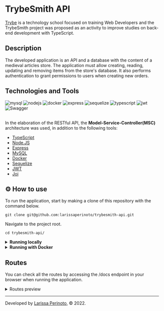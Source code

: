 # TrybeSmith API

[Trybe](https://www.betrybe.com/) is a technology school focused on training Web Developers and the TrybeSmith project was proposed as an activity to improve studies on back-end development with TypeScript.

## Description

The developed application is an API and a database with the content of a medieval articles store. The application must allow creating, reading, updating and removing items from the store's database. It also performs authentication to grant permissions to users when creating new orders.

## Technologies and Tools
<div>
    <img src="https://img.shields.io/badge/MySQL-005C84?style=for-the-badge&logo=mysql&logoColor=white" alt="mysql"/>
    <img src="https://img.shields.io/badge/Node.js-339933?style=for-the-badge&logo=nodedotjs&logoColor=white" alt="nodejs"/>
    <img src="https://img.shields.io/badge/Docker-2CA5E0?style=for-the-badge&logo=docker&logoColor=white" alt="docker"/>
    <img src="https://img.shields.io/badge/Express.js-000000?style=for-the-badge&logo=express&logoColor=white" alt="express"/>
    <img src="https://img.shields.io/badge/Sequelize-52B0E7?style=for-the-badge&logo=Sequelize&logoColor=white" alt="sequelize"/>
    <img src="https://img.shields.io/badge/TypeScript-007ACC?style=for-the-badge&logo=typescript&logoColor=white" alt="typescript"/>
    <img src="https://img.shields.io/badge/JWT-000000?style=for-the-badge&logo=JSON%20web%20tokens&logoColor=white" alt="jwt"/> 
    <img src="https://img.shields.io/badge/Swagger-85EA2D?style=for-the-badge&logo=Swagger&logoColor=white" alt="Swagger"/>
</div>

<br>

In the elaboration of the RESTful API, the **Model-Service-Controller(MSC)** architecture was used, in addition to the following tools:

- [TypeScript](https://www.typescriptlang.org/)
- [Node.JS](https://nodejs.org/en/)
- [Express](https://expressjs.com/pt-br/)
- [MySQL](https://www.mysql.com/)
- [Docker](https://www.docker.com/)
- [Sequelize](https://sequelize.org/)
- [JWT](https://jwt.io/)
- [Joi](https://joi.dev/api/)

## ⚙️ How to use

To run the application, start by making a clone of this repository with the command below.

    git clone git@github.com:larissaperinoto/trybesmith-api.git
    
Navigate to the project root.

    cd trybesmith-api/
    
<details>
   <summary><strong>Running locally</strong></summary> 
  </br>
  <strong>Obs:</strong> To run the application this way you must have [Node.JS](https://nodejs.org/en/) installed on your machine.
  </br>
  </br>
  
  Install the dependencies with the command below.
  
    npm install
  
  Login to MySQL using your local credentials.
  
    mysql -r <your-username> -p
  
   Logged in the MySQL instance, run the **Trybesmith.sql** script to create the database.  
  
   Make a copy of the file **.env.example** with the name **.env** and fill in the information that is necessary to connect with the database.
  
  <details>
  <summary>Information that must be present in the file<strong>.env</strong></summary>
  
        MYSQL_USER=root
        MYSQL_PASSWORD=password
        MYSQL_HOST=localhost
        JWT_SECRET=secret
  
  </details>
  
   Start the application with the command below.
  
    npm start
  
</details>

<details>
   <summary><strong>Running with Docker</strong></summary> 
  </br>
  
  <strong>Obs:</strong> To run the application this way you must have [Docker](https://www.docker.com/) installed on your machine.
  
  </br>
  
  In the root of the project, upload the <strong>trybesmith</strong> and <strong>trybesmith_db</strong> containers using docker-compose.

    docker-compose up -d
    
  Open the <strong>trybesmith</strong> container terminal.

    docker exec -it trybesmith bash
  
   Once in the container terminal, run the command below to install the project's dependencies.
    
    npm install
    
  To connect to the database, open the  <strong>trybesmith_db</strong> container's terminal.
  
    docker exec -it trybesmith_db bash
    
  Login to the database using the credentials described in the <strong>docker-compose.yaml</strong> file.
  
    mysql -r root -p
  
  Logged in the MySQL instance, run the **Trybesmith.sql** script to create the database. 
  
    npm prestart
    
   Start the application with the command below.
  
    npm start
    
</details>

## Routes

 You can check all the routes by accessing the /docs endpoint in your browser when running the application.

<details>
    <summary>Routes preview</summary>
    
    
![Captura de tela de 2022-12-29 15-53-00](https://user-images.githubusercontent.com/98956659/209998561-e55a123f-8cf9-4708-969d-8a6a269daf92.png)
    
    
</details>


---
 
Developed by [Larissa Perinoto](www.linkedin.com/in/larissaperinoto), © 2022.
